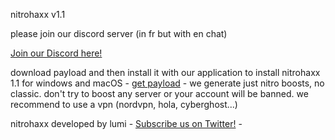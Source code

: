 
<html>
  <head>
<p>nitrohaxx v1.1</p>
   <p>please join our discord server (in fr but with en chat)</p>
    <p><a href="https://disboard.org/fr/server/864486017453391882">Join our Discord here!</a></p>
     <p>download payload and then install it with our application to install nitrohaxx 1.1 for windows and macOS - <a href="https://www.youtube.com/watch?v=dQw4w9WgXcQ">get payload</a> - we generate just nitro boosts, no classic. don't try to boost any server or your account will be banned. we recommend to use a vpn (nordvpn, hola, cyberghost...)</p>
  </head>
                                                                                               
  <body>
    <p>nitrohaxx developed by lumi - <a href="https://twitter.com/nitrohaxx">Subscribe us on Twitter!</a> - </p>
  </body>                                                                    
</html>           
